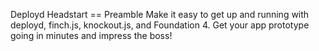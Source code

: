 Deployd Headstart
== Preamble
Make it easy to get up and running with deployd, finch.js, knockout.js, and Foundation 4. Get your app prototype going in minutes and impress the boss!